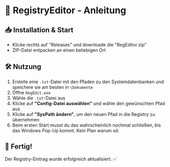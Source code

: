 # 📌 RegistryEditor - Anleitung

## 📥 Installation & Start

- Klicke rechts auf "Releases" und downloade die "RegEditor.zip"
- ZIP-Datei entpacken an einen beliebigen Ort  

## 🛠 Nutzung

1. Erstelle eine `.txt`-Datei mit den Pfaden zu den Systemdatenbanken und speichere sie am besten in `\Dokumente`
2. Öffne `RegEdit.exe`
3. Wähle die `.txt`-Datei aus 
4. Klicke auf **"Config-Datei auswählen"** und wähle den gewünschten Pfad aus
5. Klicke auf **"SysPath ändern"**, um den neuen Pfad in die Registry zu übernehmen
6. Beim ersten Start musst du das wahrscheinlich nochmal schließen, bis das Windows Pop-Up kommt. Kein Plan warum xd.

## 🚀 Fertig!  
Der Registry-Eintrag wurde erfolgreich aktualisiert. ✅  
